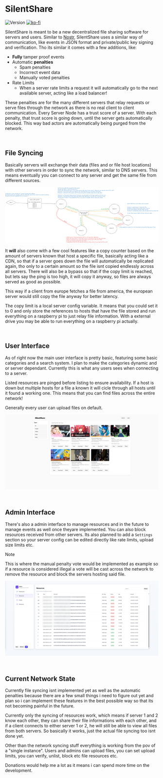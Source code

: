# SilentShare

![Version](https://img.shields.io/static/v1?label=State&message=Early%20Access&color=orange) [![ko-fi](https://ko-fi.com/img/githubbutton_sm.svg)](https://ko-fi.com/M4M719FPNG)

SilentShare is meant to be a new decentralized file sharing software for servers and users. Similar to [Nostr](https://en.wikipedia.org/wiki/Nostr), SilentShare uses a similar way of communication, like events in JSON format and private/public key signing and verification. Tho its similar it comes with a few additions, like:

- **Fully** tamper proof events
- Automatic **penalties**
  - Spam penalties
  - Incorrect event data
  - Manually voted penalties
- Rate Limits
  - When a server rate limits a request it will automatically go to the next available server, acting like a load balancer!

These penalties are for the many different servers that relay requests or serve files through the network as there is no real client to client communication. Every Server Node has a trust score of a server. With each penalty, that trust score is going down, until the server gets automatically blocked. This way bad actors are automatically being purged from the network.

<br>

## File Syncing

Basically servers will exchange their data (files and or file host locations) with other servers in order to sync the network, similar to DNS servers. This means eventually you can connect to any server and get the same file from different sources.

![File Requesting](./graphs/File%20Requesting.png)

It **will** also come with a few cool features like a copy counter based on the amount of servers known that host a specific file, basically acting like a CDN, so that if a server goes down the file will automatically be replicated again, tho only to a certain amount so the file isnt copied endlessly across all servers. There will also be a bypass so that if the copy limit is reached, but lets say the ping is too high, it will copy it anyway, so files are always served as good as possible.

This way if a client from europe fetches a file from america, the european server would still copy the file anyway for better latency.

The copy limit is a local server config variable. It means that you could set it to 0 and only store the references to hosts that have the file stored and run everything on a raspberry pi to just relay file information. With a external drive you may be able to run everything on a raspberry pi actually.

<br>

## User Interface

As of right now the main user interface is pretty basic, featuring some basic categories and a search system. I plan to make the categories dynamic and or server dependant. Currently this is what any users sees when connecting to a server. 

Listed resources are pinged before listing to ensure availability. If a host is down but multiple hosts for a file a known it will cicle through all hosts until it found a working one. This means that you can find files across the entire network!

Generally every user can upload files on default. 

![image-20250929134134680](./assets/image-20250929134134680.png)

<br>

## Admin Interface

There's also a admin interface to manage resources and in the future to manage events as well once theyare implemented. You can also block resources received from other servers. Its also planned to add a `Settings` section so your server config can be edited directly like rate limits, upload size limits etc.

> [!NOTE]
>
> This is where the manual penalty vote would be implemented as example so if a resource is considered illegal a vote will be cast across the network to remove the resource and block the servers hosting said file.

![image-20250929134549575](./assets/image-20250929134549575.png)

<br>

## Current Network State

Currently file syncing isnt implemented yet as well as the automatic penalties because there are a few small things i need to figure out yet and plan so i can implement these features in the best possible way so that its not becoming painful in the future. 

Currently only the syncing of resources work, which means if server 1 and 2 know each other, they can share their file informations with each other, and if a client connects to either server 1 or 2, he will still be able to view all files from both servers. So basically it works, just the actual file syncing too isnt done yet.

Other than the network syncing stuff everything is working from the pov of a "single instance". Users and admins can upload files, you can set upload limits, you can verify, unlist, block etc file resources etc.

Donations would help me a lot as it means i can spend more time on the development.
